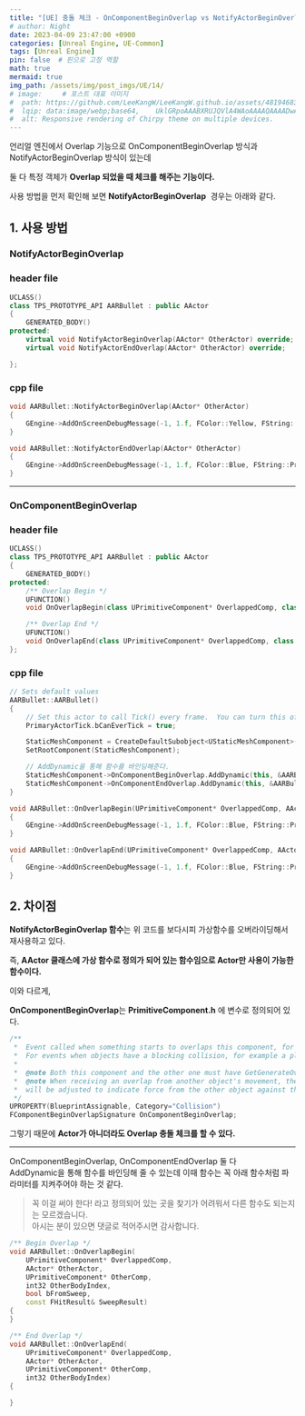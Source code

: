 ```yaml
---
title: "[UE] 충돌 체크 - OnComponentBeginOverlap vs NotifyActorBeginOverlap"
# author: Night
date: 2023-04-09 23:47:00 +0900
categories: [Unreal Engine, UE-Common]
tags: [Unreal Engine]
pin: false  # 핀으로 고정 역할
math: true
mermaid: true
img_path: /assets/img/post_imgs/UE/14/
# image:     # 포스트 대표 이미지
#  path: https://github.com/LeeKangW/LeeKangW.github.io/assets/48194683/7e5b8251-2544-4eea-b702-ad59aa404e9e
#  lqip: data:image/webp;base64,    UklGRpoAAABXRUJQVlA4WAoAAAAQAAAADwAABwAAQUxQSDIAAAARL0AmbZurmr57yyIiqE8oiG0bejIYEQTgqiDA9vqnsUSI6H+oAERp2HZ65qP/VIAWAFZQOCBCAAAA8AEAnQEqEAAIAAVAfCWkAALp8sF8rgRgAP7o9FDvMCkMde9PK7euH5M1m6VWoDXf2FkP3BqV0ZYbO6NA/VFIAAAA
#  alt: Responsive rendering of Chirpy theme on multiple devices.
---
```


언리얼 엔진에서 Overlap 기능으로 OnComponentBeginOverlap 방식과 NotifyActorBeginOverlap 방식이 있는데

둘 다 특정 객체가 **Overlap 되었을 때 체크를 해주는 기능이다.**

사용 방법을 먼저 확인해 보면 **NotifyActorBeginOverlap**  경우는 아래와 같다.

## 1\. 사용 방법

### NotifyActorBeginOverlap

### header file

```cpp
UCLASS()
class TPS_PROTOTYPE_API AARBullet : public AActor
{
	GENERATED_BODY()
protected:
	virtual void NotifyActorBeginOverlap(AActor* OtherActor) override;
	virtual void NotifyActorEndOverlap(AActor* OtherActor) override;

};
```

### cpp file

```cpp
void AARBullet::NotifyActorBeginOverlap(AActor* OtherActor)
{
	GEngine->AddOnScreenDebugMessage(-1, 1.f, FColor::Yellow, FString::Printf(TEXT("Notify Actor Begin Overlap... Other Actor Name: %s"), *OtherActor->GetName()));
}

void AARBullet::NotifyActorEndOverlap(AActor* OtherActor)
{
	GEngine->AddOnScreenDebugMessage(-1, 1.f, FColor::Blue, FString::Printf(TEXT("Notify Actor End Overlap... Other Actor Name: %s"), *OtherActor->GetName()));
}
```

---

### OnComponentBeginOverlap

### header file

```cpp
UCLASS()
class TPS_PROTOTYPE_API AARBullet : public AActor
{
	GENERATED_BODY()
protected:
	/** Overlap Begin */
	UFUNCTION()
	void OnOverlapBegin(class UPrimitiveComponent* OverlappedComp, class AActor* OtherActor, class UPrimitiveComponent* OtherComp, int32 OtherBodyIndex, bool bFromSweep, const FHitResult& SweepResult);

	/** Overlap End */
	UFUNCTION()
	void OnOverlapEnd(class UPrimitiveComponent* OverlappedComp, class AActor* OtherActor, class UPrimitiveComponent* OtherComp, int32 OtherBodyIndex);
};
```

### cpp file

```cpp
// Sets default values
AARBullet::AARBullet()
{
 	// Set this actor to call Tick() every frame.  You can turn this off to improve performance if you don't need it.
	PrimaryActorTick.bCanEverTick = true;

	StaticMeshComponent = CreateDefaultSubobject<UStaticMeshComponent>(TEXT("Mesh"));
	SetRootComponent(StaticMeshComponent);

	// AddDynamic을 통해 함수를 바인딩해준다.
	StaticMeshComponent->OnComponentBeginOverlap.AddDynamic(this, &AARBullet::OnOverlapBegin);
	StaticMeshComponent->OnComponentEndOverlap.AddDynamic(this, &AARBullet::OnOverlapEnd);
}

void AARBullet::OnOverlapBegin(UPrimitiveComponent* OverlappedComp, AActor* OtherActor, UPrimitiveComponent* OtherComp, int32 OtherBodyIndex, bool bFromSweep, const FHitResult& SweepResult)
{
	GEngine->AddOnScreenDebugMessage(-1, 1.f, FColor::Blue, FString::Printf(TEXT("On Overlap Begin... Other Actor Name: %s"), *OtherActor->GetName()));
}

void AARBullet::OnOverlapEnd(UPrimitiveComponent* OverlappedComp, AActor* OtherActor, UPrimitiveComponent* OtherComp, int32 OtherBodyIndex)
{
	GEngine->AddOnScreenDebugMessage(-1, 1.f, FColor::Blue, FString::Printf(TEXT("On Overlap End... Other Actor Name: %s"), *OtherActor->GetName()));
}
```

## 2\. 차이점

**NotifyActorBeginOverlap 함수**는 위 코드를 보다시피 가상함수를 오버라이딩해서 재사용하고 있다.

즉, **AActor 클래스에 가상 함수로 정의가 되어 있는 함수임으로 Actor만 사용이 가능한 함수이다.**

이와 다르게,

**OnComponentBeginOverlap**는 **PrimitiveComponent.h** 에 변수로 정의되어 있다.

```cpp
/** 
 *	Event called when something starts to overlaps this component, for example a player walking into a trigger.
 *	For events when objects have a blocking collision, for example a player hitting a wall, see 'Hit' events.
 *
 *	@note Both this component and the other one must have GetGenerateOverlapEvents() set to true to generate overlap events.
 *	@note When receiving an overlap from another object's movement, the directions of 'Hit.Normal' and 'Hit.ImpactNormal'
 *	will be adjusted to indicate force from the other object against this object.
 */
UPROPERTY(BlueprintAssignable, Category="Collision")
FComponentBeginOverlapSignature OnComponentBeginOverlap;
```

그렇기 때문에 **Actor가 아니더라도 Overlap 충돌 체크를 할 수 있다.**

---

OnComponentBeginOverlap, OnComponentEndOverlap 둘 다  
AddDynamic을 통해 함수를 바인딩해 줄 수 있는데 이때 함수는 꼭 아래 함수처럼 파라미터를 지켜주어야 하는 것 같다.

> 꼭 이걸 써야 한다! 라고 정의되어 있는 곳을 찾기가 어려워서 다른 함수도 되는지는 모르겠습니다.  
> 아시는 분이 있으면 댓글로 적어주시면 감사합니다.

```cpp
/** Begin Overlap */
void AARBullet::OnOverlapBegin(
	UPrimitiveComponent* OverlappedComp, 
	AActor* OtherActor, 
	UPrimitiveComponent* OtherComp, 
	int32 OtherBodyIndex, 
	bool bFromSweep, 
	const FHitResult& SweepResult)
{
}

/** End Overlap */
void AARBullet::OnOverlapEnd(
	UPrimitiveComponent* OverlappedComp, 
	AActor* OtherActor, 
	UPrimitiveComponent* OtherComp, 
	int32 OtherBodyIndex)
{

}
```
